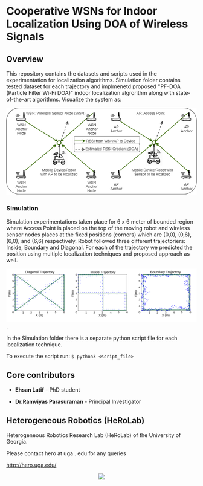 # Cooperative WSNs for Indoor Localization Using DOA of Wireless Signals
## Overview
This repository contains the datasets and scripts used in the experimentation for localization algorithms. Simulation folder contains tested dataset for each trajectory and implmenetd proposed "PF-DOA (Particle Filter Wi-Fi DOA)" indoor localization algrorithm along with state-of-the-art algorithms.
Visualize the system as: 

![Overview](/images/overview.png)
### Simulation
Simulation experimentations taken place for 6 x 6 meter of bounded region where Access Point is placed on the top of the moving robot and wireless sensor nodes places at the fixed positions (corners) which are (0,0), (0,6), (6,0), and (6,6) respectively. Robot followed three different trajectoriers: Inside, Boundary and Diagonal. For each of the trajectory we predicted the position using multiple localization techniques and proposed approach as well.

![Combined Trajectory](/images/combined_trajectories.png).

In the Simulation folder there is a separate python script file for each localization technique.

To execute the script run: `$ python3 <script_file>`



## Core contributors

* **Ehsan Latif** - PhD student

* **Dr.Ramviyas Parasuraman** - Principal Investigator


## Heterogeneous Robotics (HeRoLab)

Heterogeneous Robotics Research Lab (HeRoLab) of the University of Georgia.

Please contact hero at uga . edu for any queries

http://hero.uga.edu/

<p align="center">
<img src="http://hero.uga.edu/wp-content/uploads/2021/04/herolab_newlogo_whitebg.png" width="300">
</p>


